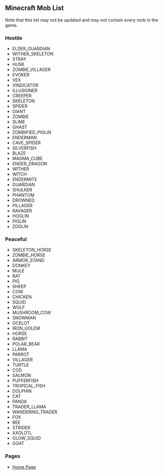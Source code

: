 ## Minecraft Mob List
Note that this list may not be updated and may not contain every mob in the game.

### Hostile
- ELDER_GUARDIAN
- WITHER_SKELETON
- STRAY
- HUSK
- ZOMBIE_VILLAGER
- EVOKER
- VEX
- VINDICATOR
- ILLUSIONER
- CREEPER
- SKELETON
- SPIDER
- GIANT
- ZOMBIE
- SLIME
- GHAST
- ZOMBIFIED_PIGLIN
- ENDERMAN
- CAVE_SPIDER
- SILVERFISH
- BLAZE
- MAGMA_CUBE
- ENDER_DRAGON
- WITHER
- WITCH
- ENDERMITE
- GUARDIAN
- SHULKER
- PHANTOM
- DROWNED
- PILLAGER
- RAVAGER
- HOGLIN
- PIGLIN
- ZOGLIN

### Peaceful
- SKELETON_HORSE
- ZOMBIE_HORSE
- ARMOR_STAND
- DONKEY
- MULE
- BAT
- PIG
- SHEEP
- COW
- CHICKEN
- SQUID
- WOLF
- MUSHROOM_COW
- SNOWMAN
- OCELOT
- IRON_GOLEM
- HORSE
- RABBIT
- POLAR_BEAR
- LLAMA
- PARROT
- VILLAGER
- TURTLE
- COD
- SALMON
- PUFFERFISH
- TROPICAL_FISH
- DOLPHIN
- CAT
- PANDA
- TRADER_LLAMA
- WANDERING_TRADER
- FOX
- BEE
- STRIDER
- AXOLOTL
- GLOW_SQUID
- GOAT


### Pages
- [Home Page](https://brand0n1.github.io/)

